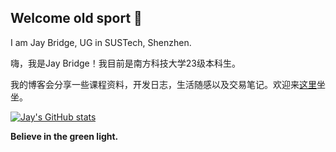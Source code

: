 ## Welcome old sport 👋

I am Jay Bridge, UG in SUSTech, Shenzhen.

嗨，我是Jay Bridge！我目前是南方科技大学23级本科生<!-- ，同时也是普利智策人工智能有限公司的技术组成员-->。

我的博客会分享一些课程资料，开发日志，生活随感以及交易笔记。欢迎来[这里](https://liubinfighter.github.io/Blog/)坐坐。

[![Jay's GitHub stats](https://github-readme-stats.vercel.app/api?username=LIUBINfighter)](https://github.com/anuraghazra/github-readme-stats)

**Believe in the green light.**

<!--
**LIUBINfighter/LIUBINfighter** is a ✨ _special_ ✨ repository because its `README.md` (this file) appears on your GitHub profile.

Here are some ideas to get you started:

- 🔭 I’m currently working on ...
- 🌱 I’m currently learning ...  
- 👯 I’m looking to collaborate on ...
- 🤔 I’m looking for help with ...
- 💬 Ask me about ...
- 📫 How to reach me: ...
- 😄 Pronouns: ...
- ⚡ Fun fact: ...
-->
